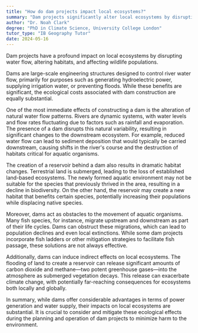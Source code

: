```yaml
---
title: "How do dam projects impact local ecosystems?"
summary: "Dam projects significantly alter local ecosystems by disrupting water flow, changing habitats, and impacting local wildlife."
author: "Dr. Noah Clark"
degree: "PhD in Climate Science, University College London"
tutor_type: "IB Geography Tutor"
date: 2024-05-16
---
```


Dam projects have a profound impact on local ecosystems by disrupting water flow, altering habitats, and affecting wildlife populations.

Dams are large-scale engineering structures designed to control river water flow, primarily for purposes such as generating hydroelectric power, supplying irrigation water, or preventing floods. While these benefits are significant, the ecological costs associated with dam construction are equally substantial.

One of the most immediate effects of constructing a dam is the alteration of natural water flow patterns. Rivers are dynamic systems, with water levels and flow rates fluctuating due to factors such as rainfall and evaporation. The presence of a dam disrupts this natural variability, resulting in significant changes to the downstream ecosystem. For example, reduced water flow can lead to sediment deposition that would typically be carried downstream, causing shifts in the river's course and the destruction of habitats critical for aquatic organisms.

The creation of a reservoir behind a dam also results in dramatic habitat changes. Terrestrial land is submerged, leading to the loss of established land-based ecosystems. The newly formed aquatic environment may not be suitable for the species that previously thrived in the area, resulting in a decline in biodiversity. On the other hand, the reservoir may create a new habitat that benefits certain species, potentially increasing their populations while displacing native species.

Moreover, dams act as obstacles to the movement of aquatic organisms. Many fish species, for instance, migrate upstream and downstream as part of their life cycles. Dams can obstruct these migrations, which can lead to population declines and even local extinctions. While some dam projects incorporate fish ladders or other mitigation strategies to facilitate fish passage, these solutions are not always effective.

Additionally, dams can induce indirect effects on local ecosystems. The flooding of land to create a reservoir can release significant amounts of carbon dioxide and methane—two potent greenhouse gases—into the atmosphere as submerged vegetation decays. This release can exacerbate climate change, with potentially far-reaching consequences for ecosystems both locally and globally.

In summary, while dams offer considerable advantages in terms of power generation and water supply, their impacts on local ecosystems are substantial. It is crucial to consider and mitigate these ecological effects during the planning and operation of dam projects to minimize harm to the environment.
    
